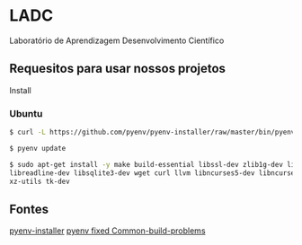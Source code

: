 # LADC

Laboratório de Aprendizagem Desenvolvimento Científico

## Requesitos para usar nossos projetos

Install 

### Ubuntu

```bash
$ curl -L https://github.com/pyenv/pyenv-installer/raw/master/bin/pyenv-installer | bash
```

```bash
$ pyenv update
```

```bash
$ sudo apt-get install -y make build-essential libssl-dev zlib1g-dev libbz2-dev \
libreadline-dev libsqlite3-dev wget curl llvm libncurses5-dev libncursesw5-dev \
xz-utils tk-dev
```


## Fontes

[pyenv-installer](https://github.com/pyenv/pyenv-installer)
[pyenv fixed Common-build-problems](https://github.com/pyenv/pyenv/wiki/Common-build-problems)

